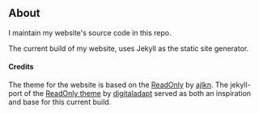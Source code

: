 ## About

I maintain my website's source code in this repo. 

The current build of my website, uses Jekyll as the static site generator.

#### Credits
The theme for the website is based on the [ReadOnly](https://html5up.net/read-only) by [ajlkn](https://html5up.net/).
The jekyll-port of the [ReadOnly theme](https://github.com/digitaladapt/html5up-readonly) by [digitaladapt](https://github.com/digitaladapt/) served as both an inspiration and base for this current build.